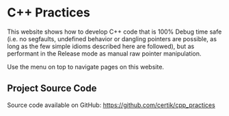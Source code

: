 # C++ Practices

This website shows how to develop C++ code that is 100% Debug time safe (i.e.
no segfaults, undefined behavior or dangling pointers are possible, as long as
the few simple idioms described here are followed), but as performant in
the Release mode as manual raw pointer manipulation.

Use the menu on top to navigate pages on this website.

## Project Source Code

Source code available on GitHub: https://github.com/certik/cpp_practices
